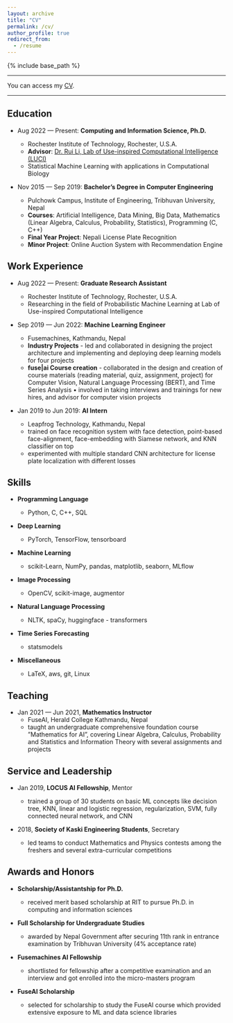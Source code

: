 ```yaml
---
layout: archive
title: "CV"
permalink: /cv/
author_profile: true
redirect_from:
  - /resume
---
```


{% include base_path %}

---
You can access my [CV](https://jeevan11vision.github.io/files/CV.pdf).

---

## Education
* Aug 2022 — Present: **Computing and Information Science, Ph.D.**
  * Rochester Institute of Technology, Rochester, U.S.A. 
  * **Advisor**: [Dr. Rui Li, Lab of Use-inspired Computational Intelligence (LUCI)](https://ruililuci.com//) 
  * Statistical Machine Learning with applications in Computational Biology

* Nov 2015 — Sep 2019: **Bachelor’s Degree in Computer Engineering** 
  * Pulchowk Campus, Institute of Engineering, Tribhuvan University, Nepal
  * **Courses**: Artificial Intelligence, Data Mining, Big Data, Mathematics (Linear Algebra, Calculus, Probability, Statistics), Programming (C, C++)
  * **Final Year Project**: Nepali License Plate Recognition
  * **Minor Project**: Online Auction System with Recommendation Engine

## Work Experience
* Aug 2022 — Present: **Graduate Research Assistant** 
  * Rochester Institute of Technology, Rochester, U.S.A. 
  * Researching in the field of Probabilistic Machine Learning at Lab of Use-inspired Computational Intelligence
  
* Sep 2019 — Jun 2022: **Machine Learning Engineer**
  * Fusemachines, Kathmandu, Nepal 
  * **Industry Projects** - led and collaborated in designing the project architecture and implementing and deploying
  deep learning models for four projects 
  * **fuse|ai Course creation** - collaborated in the design and creation of course materials (reading material, quiz,
  assignment, project) for Computer Vision, Natural Language Processing (BERT), and Time Series Analysis
  • involved in taking interviews and trainings for new hires, and advisor for computer vision projects

* Jan 2019 to Jun 2019: **AI Intern**
  * Leapfrog Technology, Kathmandu, Nepal
  * trained on face recognition system with face detection, point-based face-alignment, face-embedding with Siamese network,
  and KNN classifier on top
  * experimented with multiple standard CNN architecture for license plate localization with different losses

## Skills
* **Programming Language** 
  * Python, C, C++, SQL

  
* **Deep Learning** 
  * PyTorch, TensorFlow, tensorboard


* **Machine Learning** 
  * scikit-Learn, NumPy, pandas, matplotlib, seaborn, MLflow


* **Image Processing** 
  * OpenCV, scikit-image, augmentor


* **Natural Language Processing** 
  * NLTK, spaCy, huggingface - transformers


* **Time Series Forecasting** 
  * statsmodels


* **Miscellaneous** 
  * LaTeX, aws, git, Linux


## Teaching
* Jan 2021 — Jun 2021, **Mathematics Instructor**
  * FuseAI, Herald College Kathmandu, Nepal
  * taught an undergraduate comprehensive foundation course ”Mathematics for AI”, covering Linear Algebra, Calculus, Probability and Statistics and Information Theory with several assignments and projects
  
## Service and Leadership
* Jan 2019, **LOCUS AI Fellowship**, Mentor
  * trained a group of 30 students on basic ML concepts like decision tree, KNN, linear and logistic regression, regularization, SVM, fully connected neural network, and CNN


* 2018, **Society of Kaski Engineering Students**, Secretary
  * led teams to conduct Mathematics and Physics contests among the freshers and several extra-curricular competitions


## Awards and Honors
* **Scholarship/Assistantship for Ph.D.**
  * received merit based scholarship at RIT to pursue Ph.D. in computing and information sciences

* **Full Scholarship for Undergraduate Studies**
  * awarded by Nepal Government after securing 11th rank in entrance examination by Tribhuvan University (4%
acceptance rate)

* **Fusemachines AI Fellowship**
  * shortlisted for fellowship after a competitive examination and an interview and got enrolled into the micro-masters program

* **FuseAI Scholarship**
  * selected for scholarship to study the FuseAI course which provided extensive exposure to ML and data science libraries